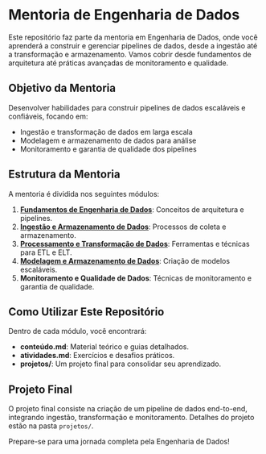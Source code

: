 # Mentoria de Engenharia de Dados

Este repositório faz parte da mentoria em Engenharia de Dados, onde você aprenderá a construir e gerenciar pipelines de dados, desde a ingestão até a transformação e armazenamento. Vamos cobrir desde fundamentos de arquitetura até práticas avançadas de monitoramento e qualidade.

## Objetivo da Mentoria

Desenvolver habilidades para construir pipelines de dados escaláveis e confiáveis, focando em:
- Ingestão e transformação de dados em larga escala
- Modelagem e armazenamento de dados para análise
- Monitoramento e garantia de qualidade dos pipelines

## Estrutura da Mentoria

A mentoria é dividida nos seguintes módulos:
1. **[Fundamentos de Engenharia de Dados](Módulo-1-Fundamentos)**: Conceitos de arquitetura e pipelines.
2. **[Ingestão e Armazenamento de Dados](Módulo-2-Ingestão-Armazenamento)**: Processos de coleta e armazenamento.
3. **[Processamento e Transformação de Dados](Módulo-3-Processamento-Transformação)**: Ferramentas e técnicas para ETL e ELT.
4. **[Modelagem e Armazenamento de Dados](Módulo-4-Modelagem-Armazenamento)**: Criação de modelos escaláveis.
5. **Monitoramento e Qualidade de Dados**: Técnicas de monitoramento e garantia de qualidade.

## Como Utilizar Este Repositório

Dentro de cada módulo, você encontrará:
- **conteúdo.md**: Material teórico e guias detalhados.
- **atividades.md**: Exercícios e desafios práticos.
- **projetos/**: Um projeto final para consolidar seu aprendizado.

## Projeto Final

O projeto final consiste na criação de um pipeline de dados end-to-end, integrando ingestão, transformação e monitoramento. Detalhes do projeto estão na pasta `projetos/`.

Prepare-se para uma jornada completa pela Engenharia de Dados!
